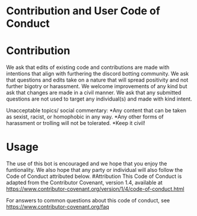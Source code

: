 # Contribution and User Code of Conduct
# Contribution 
We ask that edits of existing code and contributions are made with intentions that align with furthering the discord botting community. 
We ask that questions and edits take on a nature that will spread positivity and not further bigotry or harassment. We welcome improvements of any kind but ask that changes are made in a civil manner. We ask that any submitted questions are not used to target any individual(s) and made with kind intent. 

Unacceptable topics/ social commentary:
	*Any content that can be taken as sexist, racist, or homophobic in any way. 
	*Any other forms of harassment or trolling will not be tolerated.
	*Keep it civil!
# Usage
The use of this bot is encouraged and we hope that you enjoy the funtionality. 
We also hope that any party or individual will also follow the Code of Conduct attributed below. 
#Attribution
This Code of Conduct is adapted from the Contributor Covenant, version 1.4, available at https://www.contributor-covenant.org/version/1/4/code-of-conduct.html

For answers to common questions about this code of conduct, see https://www.contributor-covenant.org/faq

